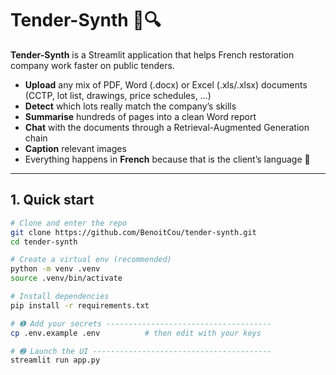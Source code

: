 # Tender-Synth 📄🔍

**Tender-Synth** is a Streamlit
application that helps French restoration company 
work faster on public tenders.

- **Upload** any mix of PDF, Word (.docx) or Excel (.xls/.xlsx) documents  
  (CCTP, lot list, drawings, price schedules, …)
- **Detect** which lots really match the company’s skills  
- **Summarise** hundreds of pages into a clean Word report
- **Chat** with the documents through a Retrieval-Augmented Generation
  chain
- **Caption** relevant images
- Everything happens in **French** because that is the client’s language 🥖
---

## 1. Quick start

```bash
# Clone and enter the repo
git clone https://github.com/BenoitCou/tender-synth.git
cd tender-synth

# Create a virtual env (recommended)
python -m venv .venv
source .venv/bin/activate

# Install dependencies
pip install -r requirements.txt

# ➊ Add your secrets -------------------------------------
cp .env.example .env          # then edit with your keys

# ➋ Launch the UI ----------------------------------------
streamlit run app.py
